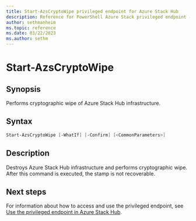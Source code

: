 ```yaml
---
title: Start-AzsCryptoWipe privileged endpoint for Azure Stack Hub
description: Reference for PowerShell Azure Stack privileged endpoint - Start-AzsCryptoWipe
author: sethmanheim
ms.topic: reference
ms.date: 03/22/2023
ms.author: sethm
---
```


# Start-AzsCryptoWipe

## Synopsis

Performs cryptographic wipe of Azure Stack Hub infrastructure.

## Syntax

```powershell
Start-AzsCryptoWipe [-WhatIf] [-Confirm] [<CommonParameters>]
```

## Description

Destroys Azure Stack Hub infrastructure and performs cryptographic wipe. After this command is executed, the stamp is not recoverable.

## Next steps

For information about how to access and use the privileged endpoint, see [Use the privileged endpoint in Azure Stack Hub](../../operator/azure-stack-privileged-endpoint.md).
